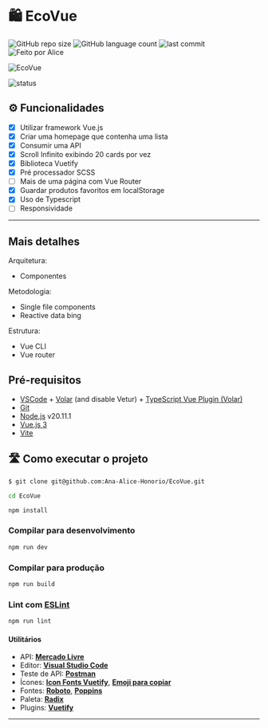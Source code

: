 # 🛍️ EcoVue

![GitHub repo size](https://img.shields.io/github/repo-size/Ana-Alice-Honorio/EcoVue?style=for-the-badge)
![GitHub language count](https://img.shields.io/github/languages/count/Ana-Alice-Honorio/EcoVue?style=for-the-badge)
![last commit](https://img.shields.io/github/last-commit/Ana-Alice-Honorio/EcoVue?style=for-the-badge")
![Feito por Alice](https://img.shields.io/badge/feito-por%20Alice-D818A5")

![EcoVue]()

![status](https://img.shields.io/badge/STATUS-EM%20DESENVOLVIMENTO-green)

## ⚙️ Funcionalidades

- [x] Utilizar framework Vue.js
- [x] Criar uma homepage que contenha uma lista
- [x] Consumir uma API
- [x] Scroll Infinito exibindo 20 cards por vez
- [x] Biblioteca Vuetify
- [x] Pré processador SCSS
- [ ] Mais de uma página com Vue Router
- [x] Guardar produtos favoritos em localStorage
- [x] Uso de Typescript
- [ ] Responsividade

---

## Mais detalhes

Arquitetura:

- Componentes

Metodologia:

- Single file components
- Reactive data bing

Estrutura:

- Vue CLI
- Vue router

## Pré-requisitos

- [VSCode](https://code.visualstudio.com/) + [Volar](https://marketplace.visualstudio.com/items?itemName=Vue.volar) (and disable Vetur) + [TypeScript Vue Plugin (Volar)](https://marketplace.visualstudio.com/items?itemName=Vue.vscode-typescript-vue-plugin)
- [Git](https://git-scm.com)
- [Node.js](https://nodejs.org/en/) v20.11.1
- [Vue.js 3](https://vuejs.org/)
- [Vite](https://vitejs.dev/)

## 🛣️ Como executar o projeto

```sh
$ git clone git@github.com:Ana-Alice-Honorio/EcoVue.git
```

```sh
cd EcoVue
```

```sh
npm install
```

### Compilar para desenvolvimento

```sh
npm run dev
```

### Compilar para produção

```sh
npm run build
```

### Lint com [ESLint](https://eslint.org/)

```sh
npm run lint
```

#### **Utilitários**

- API:  **[Mercado Livre](https://developers.mercadolivre.com.br)**
- Editor:  **[Visual Studio Code](https://code.visualstudio.com/)**  
- Teste de API:  **[Postman](https://www.postman.com)**
- Ícones: **[Icon Fonts Vuetify](https://vuetifyjs.com/en/features/icon-fonts/#usage)**, **[Emoji para copiar](https://emojisparacopiar.com/)**
- Fontes:  **[Roboto](https://fonts.google.com/specimen/Roboto)**, **[Poppins](https://fonts.google.com/specimen/Poppins)**
- Paleta: **[Radix](https://www.radix-ui.com/colors/docs/palette-composition/scales)**
- Plugins: **[Vuetify](https://vuetifyjs.com/en/)**

---
